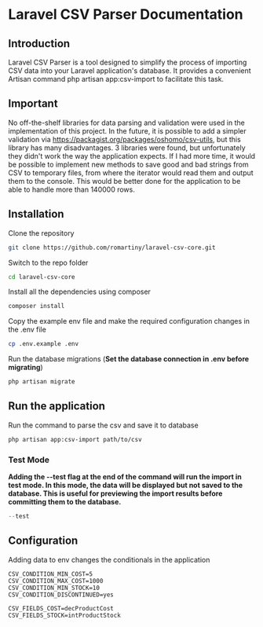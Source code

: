 # Laravel CSV Parser Documentation
## Introduction
Laravel CSV Parser is a tool designed to simplify the process of importing CSV data into your Laravel application's database. It provides a convenient Artisan command php artisan app:csv-import to facilitate this task.

## Important 
No off-the-shelf libraries for data parsing and validation were used in the implementation of this project. In the future, it is possible to add a simpler validation via https://packagist.org/packages/oshomo/csv-utils, but this library has many disadvantages. 3 libraries were found, but unfortunately they didn't work the way the application expects. If I had more time, it would be possible to implement new methods to save good and bad strings from CSV to temporary files, from where the iterator would read them and output them to the console. This would be better done for the application to be able to handle more than 140000 rows.

## Installation
Clone the repository
```bash
git clone https://github.com/romartiny/laravel-csv-core.git
```
Switch to the repo folder
```bash
cd laravel-csv-core
```
Install all the dependencies using composer
```bash
composer install
```
Copy the example env file and make the required configuration changes in the .env file
```bash
cp .env.example .env
```
Run the database migrations (**Set the database connection in .env before migrating**)
```bash
php artisan migrate
```

## Run the application
Run the command to parse the csv and save it to database
```bash
php artisan app:csv-import path/to/csv
```

### Test Mode
**Adding the --test flag at the end of the command will run the import in test mode. In this mode, the data will be displayed but not saved to the database. This is useful for previewing the import results before committing them to the database.**
```php
--test
```
## Configuration
Adding data to env changes the conditionals in the application
```dotenv
CSV_CONDITION_MIN_COST=5
CSV_CONDITION_MAX_COST=1000
CSV_CONDITION_MIN_STOCK=10
CSV_CONDITION_DISCONTINUED=yes

CSV_FIELDS_COST=decProductCost
CSV_FIELDS_STOCK=intProductStock
```
